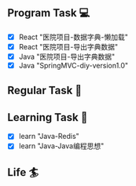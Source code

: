 

## Program Task  💻
- [x] React "医院项目-数据字典-懒加载"
- [x] React "医院项目-导出字典数据"
- [x] Java "医院项目-导出字典数据"
- [x] Java "SpringMVC-diy-version1.0"

## Regular Task  🤡

## Learning Task 🎯
- [x] learn "Java-Redis"
- [x] learn "Java-Java编程思想"

## Life 🏄